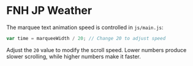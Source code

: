 # FNH JP Weather

The marquee text animation speed is controlled in `js/main.js`:

```javascript
var time = marqueeWidth / 20; // Change 20 to adjust speed
```

Adjust the `20` value to modify the scroll speed. Lower numbers produce slower scrolling, while higher numbers make it faster.

